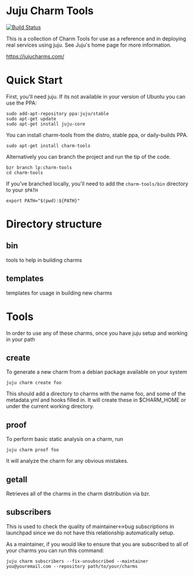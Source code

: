# Juju Charm Tools

[![Build Status](https://travis-ci.org/juju/charm-tools.svg?branch=master)](https://travis-ci.org/juju/charm-tools)

This is a collection of Charm Tools for use as a reference and in
deploying real services using juju. See Juju's home page for
more information.

https://jujucharms.com/

# Quick Start

First, you'll need juju. If its not available in your version of Ubuntu
you can use the PPA:

    sudo add-apt-repository ppa:juju/stable
    sudo apt-get update
    sudo apt-get install juju-core

You can install charm-tools from the distro, stable ppa, or daily-builds
PPA.

    sudo apt-get install charm-tools

Alternatively you can branch the project and run the tip of the code.

    bzr branch lp:charm-tools
    cd charm-tools

If you've branched locally, you'll need to add the `charm-tools/bin`
directory to your `$PATH`

    export PATH="$(pwd):${PATH}"

# Directory structure

## bin

tools to help in building charms

## templates

templates for usage in building new charms

# Tools

In order to use any of these charms, once you have juju setup and
working in your path

## create

To generate a new charm from a debian package available on your system

    juju charm create foo

This should add a directory to charms with the name foo, and some of the
metadata.yml and hooks filled in. It will create these in $CHARM_HOME
or under the current working directory.

## proof

To perform basic static analysis on a charm, run

    juju charm proof foo

It will analyze the charm for any obvious mistakes.

## getall

Retrieves all of the charms in the charm distribution via bzr. 

## subscribers

This is used to check the quality of maintainer<->bug subscriptions in
launchpad since we do not have this relationship automatically setup.

As a maintainer, if you would like to ensure that you are subscribed to
all of your charms you can run this command:

    juju charm subscribers --fix-unsubscribed --maintainer you@youremail.com --repository path/to/your/charms
